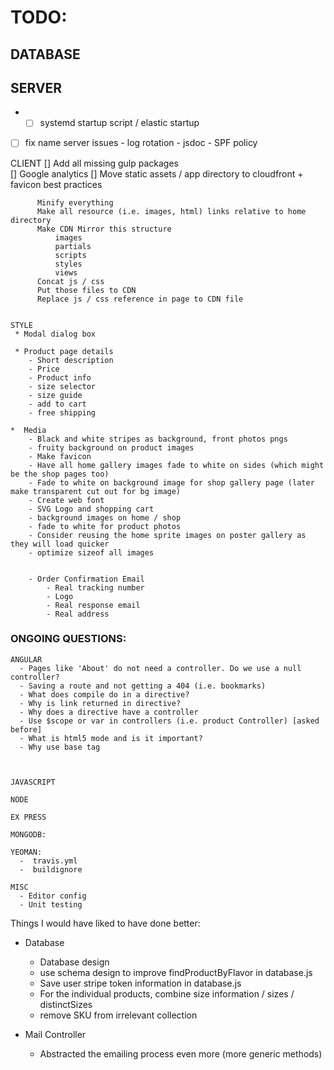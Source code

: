 # TODO:

## DATABASE
      
## SERVER
* - [ ]  systemd startup script / elastic startup
- [ ]  fix name server issues
          - log rotation
          - jsdoc
          - SPF policy
    
  CLIENT
      []  Add all missing gulp packages  
      []  Google analytics
      []  Move static assets / app directory to cloudfront + favicon best practices

          Minify everything
          Make all resource (i.e. images, html) links relative to home directory
          Make CDN Mirror this structure
              images
              partials
              scripts
              styles
              views
          Concat js / css
          Put those files to CDN
          Replace js / css reference in page to CDN file

    
    STYLE
     * Modal dialog box
 
     * Product page details
	    - Short description
        - Price
	    - Product info
	    - size selector
	    - size guide
	    - add to cart
        - free shipping

    *  Media
        - Black and white stripes as background, front photos pngs
        - fruity background on product images
        - Make favicon
        - Have all home gallery images fade to white on sides (which might be the shop pages too)
        - Fade to white on background image for shop gallery page (later make transparent cut out for bg image)
        - Create web font
        - SVG Logo and shopping cart
        - background images on home / shop
        - fade to white for product photos
        - Consider reusing the home sprite images on poster gallery as they will load quicker
        - optimize sizeof all images


        - Order Confirmation Email
            - Real tracking number
            - Logo
            - Real response email
            - Real address

### ONGOING QUESTIONS:
    ANGULAR
      - Pages like 'About' do not need a controller. Do we use a null controller?
      - Saving a route and not getting a 404 (i.e. bookmarks)
      - What does compile do in a directive?
      - Why is link returned in directive?
      - Why does a directive have a controller
      - Use $scope or var in controllers (i.e. product Controller) [asked before]
      - What is html5 mode and is it important?
      - Why use base tag



    JAVASCRIPT

    NODE

    EX PRESS
    
    MONGODB:

    YEOMAN:
      -  travis.yml
      -  buildignore
      
    MISC
      - Editor config
      - Unit testing


Things I would have liked to have done better:
- Database
   - Database design
   - use schema design to improve findProductByFlavor in database.js
   - Save user stripe token information in database.js
   - For the individual products, combine size information / sizes / distinctSizes
   - remove SKU from irrelevant collection

- Mail Controller
   - Abstracted the emailing process even more (more generic methods)
